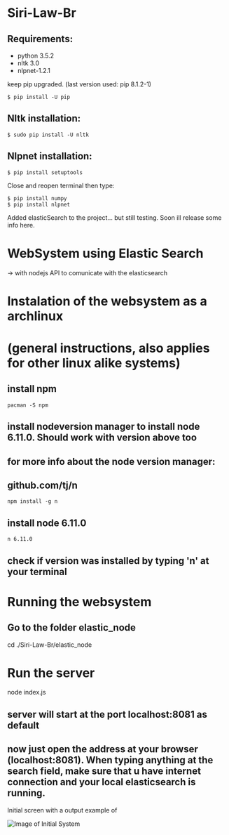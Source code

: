 # Siri-Law-Br

## Requirements:

* python 3.5.2
* nltk 3.0
* nlpnet-1.2.1

keep pip upgraded. (last version used: pip 8.1.2-1)
```
$ pip install -U pip
```


## Nltk installation:

```
$ sudo pip install -U nltk
```

## Nlpnet installation:
````
$ pip install setuptools
````
Close and reopen terminal then type:
````
$ pip install numpy
$ pip install nlpnet
````

Added elasticSearch to the project... but still testing. Soon ill release some info here.

# WebSystem using Elastic Search 
-> with nodejs API to comunicate with the elasticsearch

# Instalation of the websystem as a archlinux 
# (general instructions, also applies for other linux alike systems)

## install npm
```pacman -S npm```

## install nodeversion manager to install node 6.11.0. Should work with version above too
## for more info about the node version manager:
## github.com/tj/n
```npm install -g n```

## install node 6.11.0
```n 6.11.0```

## check if version was installed by typing 'n' at your terminal

# Running the websystem
## Go to the folder elastic_node
cd ./Siri-Law-Br/elastic_node
# Run the server
node index.js
## server will start at the port localhost:8081 as default
## now just open the address at your browser (localhost:8081). When typing anything at the search field, make sure that u have internet connection and your local elasticsearch is running.


Initial screen with a output example of

![Image of Initial System](./elastic_node/public/imgs/screen_after_search_elasticsearch.png)
